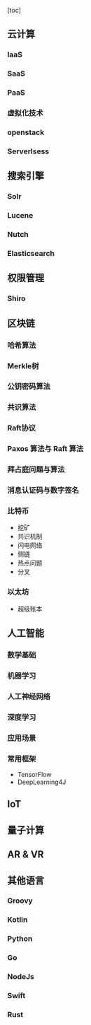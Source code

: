 [toc]

## 云计算

### IaaS

### SaaS

### PaaS

### 虚拟化技术

### openstack

### Serverlsess

## 搜索引擎
### Solr

### Lucene

### Nutch

### Elasticsearch

## 权限管理
### Shiro
## 区块链
### 哈希算法
### Merkle树
### 公钥密码算法
### 共识算法
### Raft协议
### Paxos 算法与 Raft 算法
### 拜占庭问题与算法
### 消息认证码与数字签名
### 比特币
* 挖矿
* 共识机制
* 闪电网络
* 侧链
* 热点问题
* 分叉
### 以太坊
* 超级账本
## 人工智能
### 数学基础
### 机器学习
### 人工神经网络
### 深度学习
### 应用场景
### 常用框架
* TensorFlow
* DeepLearning4J
## IoT
## 量子计算
## AR & VR
## 其他语言
### Groovy

### Kotlin

### Python

### Go

### NodeJs

### Swift

### Rust